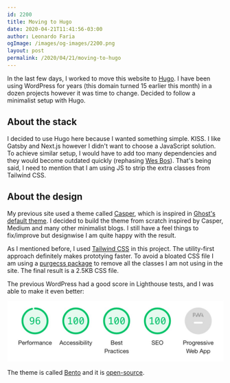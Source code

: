 ```yaml
---
id: 2200
title: Moving to Hugo
date: 2020-04-21T11:41:56-03:00
author: Leonardo Faria
ogImage: /images/og-images/2200.png
layout: post
permalink: /2020/04/21/moving-to-hugo
---
```


In the last few days, I worked to move this website to [Hugo](https://gohugo.io). I have been using WordPress for years (this domain turned 15 earlier this month) in a dozen projects however it was time to change. Decided to follow a minimalist setup with Hugo.

## About the stack

I decided to use Hugo here because I wanted something simple. KISS. I like Gatsby and Next.js however I didn't want to choose a JavaScript solution. To achieve similar setup, I would have to add too many dependencies and they would become outdated quickly (rephasing [Wes Bos](https://wesbos.com/new-wesbos-website/#Serverless-Functions)). That's being said, I need to mention that I am using JS to strip the extra classes from Tailwind CSS.

## About the design

My previous site used a theme called [Casper](http://lacymorrow.com/casper/), which is inspired in [Ghost's default theme](https://ghost.org/). I decided to build the theme from scratch inspired by Casper, Medium and many other minimalist blogs. I still have a feel things to fix/improve but designwise I am quite happy with the result.

As I mentioned before, I used [Tailwind CSS](https://tailwindcss.com/) in this project. The utility-first approach definitely makes prototying faster. To avoid a bloated CSS file I am using a [purgecss package](https://www.npmjs.com/package/@fullhuman/postcss-purgecss) to remove all the classes I am not using in the site. The final result is a 2.5KB CSS file.

The previous WordPress had a good score in Lighthouse tests, and I was able to make it even better:

![Lighthouse results](/wp-content/uploads/2020/04/lighthouse.jpg)

The theme is called [Bento](http://bento-hugo-theme.netlify.com/) and it is [open-source](https://github.com/leonardofaria/bento).
